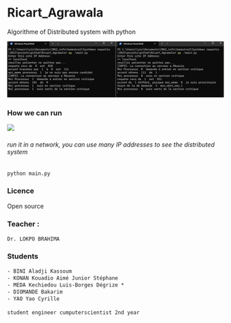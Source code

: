 # Ricart_Agrawala
Algorithme of Distributed system with python

![](./preview.png)


### How we can run

![](https://drive.google.com/uc?export=download&id=1CcLGOxqD9jiW0DYr689nhIA1FHMxEeoN)
###### run it in a network, you can use many IP addresses to see the distributed system
``
python main.py
``



### Licence
Open source

### Teacher :
    Dr. LOKPO BRAHIMA

### Students
    - BINI Aladji Kassoum
    - KONAN Kouadio Aimé Junior Stéphane
    - MEDA Kechiedou Luis-Borges Dégrize *
    - DIOMANDE Bakarim
    - YAO Yao Cyrille
    
    student engineer cumputerscientist 2nd year 

